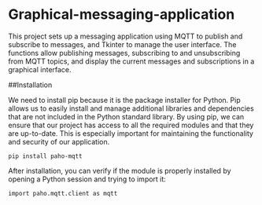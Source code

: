 ﻿# Graphical-messaging-application

This project sets up a messaging application using MQTT to publish and subscribe to messages, and Tkinter to manage the user interface. The functions allow publishing messages, subscribing to and unsubscribing from MQTT topics, and display the current messages and subscriptions in a graphical interface.

##Installation

We need to install pip because it is the package installer for Python.
Pip allows us to easily install and manage additional libraries and dependencies 
that are not included in the Python standard library. By using pip, 
we can ensure that our project has access to all the required modules 
and that they are up-to-date. This is especially important for maintaining 
the functionality and security of our application.

```http
pip install paho-mqtt
```
After installation, you can verify if the module is properly installed by opening a Python session and trying to import it:

``import paho.mqtt.client as mqtt``
